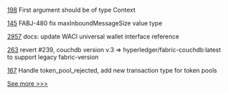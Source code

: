 
[198](https://github.com/hyperledger/fabric-chaincode-java/pull/198) First argument should be of type Context

[145](https://github.com/hyperledger/fabric-sdk-java/pull/145) FABJ-480 fix maxInboundMessageSize value type

[2957](https://github.com/hyperledger/aries-framework-go/pull/2957) docs: update WACI universal wallet interface reference

[263](https://github.com/hyperledger-labs/minifabric/pull/263) revert #239, couchdb version  v.3 => hyperledger/fabric-couchdb:latest to support legacy fabric-version

[167](https://github.com/hyperledger-labs/firefly/pull/167) Handle token_pool_rejected, add new transaction type for token pools


[See more >>>](https://start-here.hyperledger.org/pull-requests)
